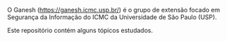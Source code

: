 O Ganesh (https://ganesh.icmc.usp.br/) é o grupo de extensão focado em Segurança da Informação do ICMC da Universidade de São Paulo (USP).

Este repositório contém alguns tópicos estudados.

